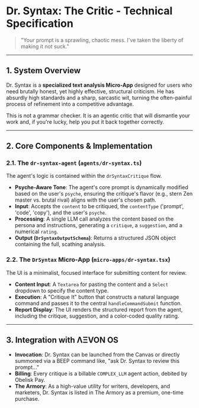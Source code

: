 # Dr. Syntax: The Critic - Technical Specification

> "Your prompt is a sprawling, chaotic mess. I've taken the liberty of making it not suck."

---

## 1. System Overview

Dr. Syntax is a **specialized text analysis Micro-App** designed for users who need brutally honest, yet highly effective, structural criticism. He has absurdly high standards and a sharp, sarcastic wit, turning the often-painful process of refinement into a competitive advantage.

This is not a grammar checker. It is an agentic critic that will dismantle your work and, if you're lucky, help you put it back together correctly.

---

## 2. Core Components & Implementation

### 2.1. The `dr-syntax-agent` (`agents/dr-syntax.ts`)
The agent's logic is contained within the `drSyntaxCritique` flow.
- **Psyche-Aware Tone**: The agent's core prompt is dynamically modified based on the user's `psyche`, ensuring the critique's flavor (e.g., stern Zen master vs. brutal rival) aligns with the user's chosen path.
- **Input**: Accepts the `content` to be critiqued, the `contentType` ('prompt', 'code', 'copy'), and the user's `psyche`.
- **Processing**: A single LLM call analyzes the content based on the persona and instructions, generating a `critique`, a `suggestion`, and a numerical `rating`.
- **Output (`DrSyntaxOutputSchema`)**: Returns a structured JSON object containing the full, scathing analysis.

### 2.2. The `DrSyntax` Micro-App (`micro-apps/dr-syntax.tsx`)
The UI is a minimalist, focused interface for submitting content for review.
- **Content Input**: A `Textarea` for pasting the content and a `Select` dropdown to specify the content type.
- **Execution**: A "Critique It" button that constructs a natural language command and passes it to the central `handleCommandSubmit` function.
- **Report Display**: The UI renders the structured report from the agent, including the critique, suggestion, and a color-coded quality rating.

---

## 3. Integration with ΛΞVON OS

- **Invocation**: Dr. Syntax can be launched from the Canvas or directly summoned via a BEEP command like, "ask Dr. Syntax to review this prompt..."
- **Billing**: Every critique is a billable `COMPLEX_LLM` agent action, debited by Obelisk Pay.
- **The Armory**: As a high-value utility for writers, developers, and marketers, Dr. Syntax is listed in The Armory as a premium, one-time purchase.
